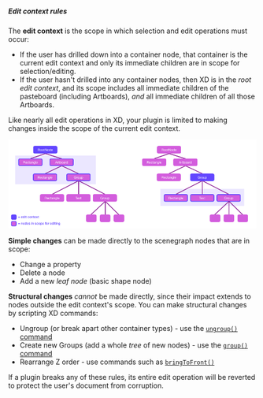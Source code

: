 ##### Edit context rules

The **edit context** is the scope in which selection and edit operations must occur:
- If the user has drilled down into a container node, that container is the current edit context and only its immediate children
  are in scope for selection/editing.
- If the user hasn't drilled into any container nodes, then XD is in the _root edit context_, and its scope includes all immediate
  children of the pasteboard (including Artboards), *and* all immediate children of all those Artboards.

Like nearly all edit operations in XD, your plugin is limited to making changes inside the scope of the current edit context.

![diagram of Edit Contexts](../../images/editContexts.png)

**Simple changes** can be made directly to the scenegraph nodes that are in scope:
- Change a property
- Delete a node
- Add a new _leaf node_ (basic shape node)

**Structural changes** _cannot_ be made directly, since their impact extends to nodes outside the edit context's scope. You can make
structural changes by scripting XD commands:
- Ungroup (or break apart other container types) - use the [`ungroup()` command](../commands.md#module_commands.ungroup)
- Create new Groups (add a whole _tree_ of new nodes) - use the [`group()` command](../commands.md#module_commands.group)
- Rearrange Z order - use commands such as [`bringToFront()`](../commands.md#module_commands.bringToFront)

If a plugin breaks any of these rules, its entire edit operation will be reverted to protect the user's document from corruption.
